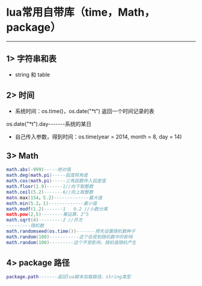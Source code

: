 # lua常用自带库（time，Math，package）

---

## 1> 字符串和表

- string 和 table

## 2> 时间

- 系统时间：os.time()，os.date("*t") 返回一个时间记录的表

os.date("*t").day-------系统的某日

- 自己传入参数，得到时间：os.time(year = 2014, month = 8, day = 14)

## 3> Math

```lua
math.abs(-999)-----绝对值
math.deg(math.pi)-----弧度转角度
math.cos(math.pi)-----三角函数传入弧度值
math.floor(1.9)------1//向下取整数
math.ceil(5.2)-------6//向上取整数
matn.max(154，5.2)-------------最大值
math.min(5.2，1)-------------最小值
math.modf(1.2)-------1   0.2 //小数分离
math.pow(2,5)--------幂运算，2^5
math.sqrt(4)---------2 //开方
---------随机数
math.randomseed(os.time())-------预先设置随机数种子
math.random(100)-----------这个会受到随机数中的影响
math.random(100)---------这个不受影响，随机值随机产生
```

## 4> package 路径

```lua
package.path-------返回lua脚本加载路径，string类型
```
